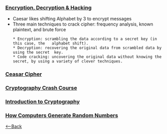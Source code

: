 ### [Encryption, Decryption & Hacking](https://www.khanacademy.org/computing/computers-and-internet/xcae6f4a7ff015e7d:online-data-security/xcae6f4a7ff015e7d:data-encryption-techniques/a/encryption-decryption-and-code-cracking)
* Caesar likes shifting Alphabet by 3 to encrypt messages
* Three main techniques to crack cipher: frequency analysis, known plaintext, and brute force
  ```
  * Encryption: scrambling the data according to a secret key (in this case, the   alphabet shift).
  * Decryption: recovering the original data from scrambled data by using the secret  key.
  * Code cracking: uncovering the original data without knowing the secret, by using a variety of clever techniques.
  ```

### [Ceasar Cipher](https://en.wikipedia.org/wiki/Caesar_cipher)

### [Cryptography Crash Course](https://www.youtube.com/watch?v=jhXCTbFnK8o)
### [Introduction to Cryptography](https://thebestvpn.com/cryptography/)
### [How Computers Generate Random Numbers](https://www.howtogeek.com/183051/htg-explains-how-computers-generate-random-numbers/)

[<--Back](README.md)